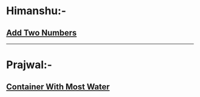 # Himanshu:-
## [Add Two Numbers](https://leetcode.com/problems/add-two-numbers/)
---
# Prajwal:-
## [Container With Most Water](https://leetcode.com/problems/container-with-most-water/)

